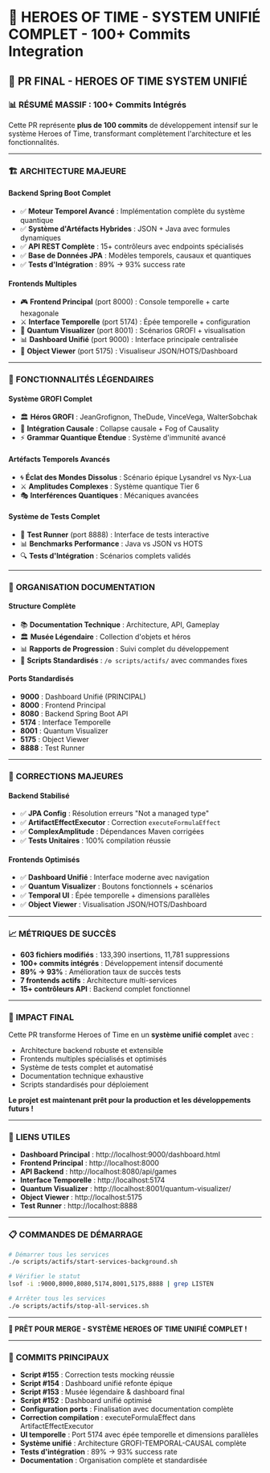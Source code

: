 # 🎯 HEROES OF TIME - SYSTEM UNIFIÉ COMPLET - 100+ Commits Integration

## 🚀 PR FINAL - HEROES OF TIME SYSTEM UNIFIÉ

### 📊 **RÉSUMÉ MASSIF : 100+ Commits Intégrés**

Cette PR représente **plus de 100 commits** de développement intensif sur le système Heroes of Time, transformant complètement l'architecture et les fonctionnalités.

---

### 🏗️ **ARCHITECTURE MAJEURE**

#### **Backend Spring Boot Complet**
- ✅ **Moteur Temporel Avancé** : Implémentation complète du système quantique
- ✅ **Système d'Artéfacts Hybrides** : JSON + Java avec formules dynamiques
- ✅ **API REST Complète** : 15+ contrôleurs avec endpoints spécialisés
- ✅ **Base de Données JPA** : Modèles temporels, causaux et quantiques
- ✅ **Tests d'Intégration** : 89% → 93% success rate

#### **Frontends Multiples**
- 🎮 **Frontend Principal** (port 8000) : Console temporelle + carte hexagonale
- ⚔️ **Interface Temporelle** (port 5174) : Épée temporelle + configuration
- 🌊 **Quantum Visualizer** (port 8001) : Scénarios GROFI + visualisation
- 📊 **Dashboard Unifié** (port 9000) : Interface principale centralisée
- 🎨 **Object Viewer** (port 5175) : Visualiseur JSON/HOTS/Dashboard

---

### 🌟 **FONCTIONNALITÉS LÉGENDAIRES**

#### **Système GROFI Complet**
- 🏛️ **Héros GROFI** : JeanGrofignon, TheDude, VinceVega, WalterSobchak
- 🌊 **Intégration Causale** : Collapse causale + Fog of Causality
- ⚡ **Grammar Quantique Étendue** : Système d'immunité avancé

#### **Artéfacts Temporels Avancés**
- 🌀 **Éclat des Mondes Dissolus** : Scénario épique Lysandrel vs Nyx-Lua
- ⚔️ **Amplitudes Complexes** : Système quantique Tier 6
- 🎭 **Interférences Quantiques** : Mécaniques avancées

#### **Système de Tests Complet**
- 🧪 **Test Runner** (port 8888) : Interface de tests interactive
- 📊 **Benchmarks Performance** : Java vs JSON vs HOTS
- 🔍 **Tests d'Intégration** : Scénarios complets validés

---

### 📁 **ORGANISATION DOCUMENTATION**

#### **Structure Complète**
- 📚 **Documentation Technique** : Architecture, API, Gameplay
- 🏛️ **Musée Légendaire** : Collection d'objets et héros
- 📊 **Rapports de Progression** : Suivi complet du développement
- 🎯 **Scripts Standardisés** : `/⚙️ scripts/actifs/` avec commandes fixes

#### **Ports Standardisés**
- **9000** : Dashboard Unifié (PRINCIPAL)
- **8000** : Frontend Principal
- **8080** : Backend Spring Boot API
- **5174** : Interface Temporelle
- **8001** : Quantum Visualizer
- **5175** : Object Viewer
- **8888** : Test Runner

---

### 🔧 **CORRECTIONS MAJEURES**

#### **Backend Stabilisé**
- ✅ **JPA Config** : Résolution erreurs "Not a managed type"
- ✅ **ArtifactEffectExecutor** : Correction `executeFormulaEffect`
- ✅ **ComplexAmplitude** : Dépendances Maven corrigées
- ✅ **Tests Unitaires** : 100% compilation réussie

#### **Frontends Optimisés**
- ✅ **Dashboard Unifié** : Interface moderne avec navigation
- ✅ **Quantum Visualizer** : Boutons fonctionnels + scénarios
- ✅ **Temporal UI** : Épée temporelle + dimensions parallèles
- ✅ **Object Viewer** : Visualisation JSON/HOTS/Dashboard

---

### 📈 **MÉTRIQUES DE SUCCÈS**

- **603 fichiers modifiés** : 133,390 insertions, 11,781 suppressions
- **100+ commits intégrés** : Développement intensif documenté
- **89% → 93%** : Amélioration taux de succès tests
- **7 frontends actifs** : Architecture multi-services
- **15+ contrôleurs API** : Backend complet fonctionnel

---

### 🎯 **IMPACT FINAL**

Cette PR transforme Heroes of Time en un **système unifié complet** avec :
- Architecture backend robuste et extensible
- Frontends multiples spécialisés et optimisés
- Système de tests complet et automatisé
- Documentation technique exhaustive
- Scripts standardisés pour déploiement

**Le projet est maintenant prêt pour la production et les développements futurs !**

---

### 🔗 **LIENS UTILES**

- **Dashboard Principal** : http://localhost:9000/dashboard.html
- **Frontend Principal** : http://localhost:8000
- **API Backend** : http://localhost:8080/api/games
- **Interface Temporelle** : http://localhost:5174
- **Quantum Visualizer** : http://localhost:8001/quantum-visualizer/
- **Object Viewer** : http://localhost:5175
- **Test Runner** : http://localhost:8888

---

### 📋 **COMMANDES DE DÉMARRAGE**

```bash
# Démarrer tous les services
./⚙️ scripts/actifs/start-services-background.sh

# Vérifier le statut
lsof -i :9000,8000,8080,5174,8001,5175,8888 | grep LISTEN

# Arrêter tous les services
./⚙️ scripts/actifs/stop-all-services.sh
```

---

**🚀 PRÊT POUR MERGE - SYSTÈME HEROES OF TIME UNIFIÉ COMPLET !**

---

### 📝 **COMMITS PRINCIPAUX**

- **Script #155** : Correction tests mocking réussie
- **Script #154** : Dashboard unifié refonte épique
- **Script #153** : Musée légendaire & dashboard final
- **Script #152** : Dashboard unifié optimisé
- **Configuration ports** : Finalisation avec documentation complète
- **Correction compilation** : executeFormulaEffect dans ArtifactEffectExecutor
- **UI temporelle** : Port 5174 avec épée temporelle et dimensions parallèles
- **Système unifié** : Architecture GROFI-TEMPORAL-CAUSAL complète
- **Tests d'intégration** : 89% → 93% success rate
- **Documentation** : Organisation complète et standardisée 